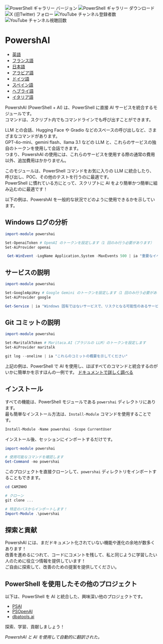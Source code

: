 ﻿![PowerShell ギャラリー バージョン](https://img.shields.io/powershellgallery/v/powershai)
![PowerShell ギャラリー ダウンロード](https://img.shields.io/powershellgallery/dt/powershai)
![X (旧Twitter) フォロー](https://img.shields.io/twitter/follow/iatalking)
![YouTube チャンネル登録者数](https://img.shields.io/youtube/channel/subscribers/UCtNVhWslzx_yjbIX8JIYang)
![YouTube チャンネル視聴回数](https://img.shields.io/youtube/channel/views/UCtNVhWslzx_yjbIX8JIYang)


# PowershAI

* [英語](/docs/en-US/START-README.md)
* [フランス語](/docs/fr-FR/START-README.md)
* [日本語](/docs/ja-JP/START-README.md)
* [アラビア語](/docs/ar-SA/START-README.md)
* [ドイツ語](/docs/de-DE/START-README.md)
* [スペイン語](/docs/es-ES/START-README.md)
* [ヘブライ語](/docs/he-IL/START-README.md)
* [イタリア語](/docs/it-IT/START-README.md)

PowershAI (PowerShell + AI) は、PowerShell に直接 AI サービスを統合するモジュールです。  
コマンドは、スクリプト内でもコマンドラインでも呼び出すことができます。  

LLM との会話、Hugging Face や Gradio などのスペースの呼び出しなど、さまざまなコマンドがあります。  
GPT-4o-mini、gemini flash、llama 3.1 などの LLM と、これらのサービスの独自のトークンを使用して会話できます。  
つまり、PowershAI の使用には、これらのサービスを使用する際の通常の費用以外、追加費用はかかりません。  

このモジュールは、PowerShell コマンドをお気に入りの LLM に統合したり、呼び出し、POC、その他のテストを行うのに最適です。  
PowerShell に慣れている方にとって、スクリプトに AI をより簡単かつ簡単に組み込むのに最適です！

以下の例は、PowershAI を一般的な状況でどのように使用できるかを示しています。

## Windows ログの分析
```powershell 
import-module powershai 

Set-OpenaiToken # OpenAI のトークンを設定します（1 回のみ行う必要があります）
Set-AiProvider openai 

 Get-WinEvent -LogName Application,System -MaxEvents 500 | ia "重要なイベントはありますか？"
```

## サービスの説明
```powershell 
import-module powershai 

Set-GoogleApiKey # Google Gemini のトークンを設定します（1 回のみ行う必要があります）
Set-AiProvider google

Get-Service | ia "Windows 固有ではないサービスで、リスクとなる可能性のあるサービスの概要を示してください"
```

## Git コミットの説明
```powershell 
import-module powershai 

Set-MaritalkToken # Maritaca.AI（ブラジルの LLM）のトークンを設定します
Set-AiProvider maritalk

git log --oneline | ia "これらのコミットの概要を示してください"
```


上記の例は、PowerShell で AI を使用し、ほぼすべてのコマンドと統合するのがいかに簡単かを示すほんの一例です。
[ドキュメントで詳しく調べる](docs/pt-BR)

## インストール

すべての機能は、PowerShell モジュールである `powershai` ディレクトリにあります。  
最も簡単なインストール方法は、`Install-Module` コマンドを使用することです。

```powershell
Install-Module -Name powershai -Scope CurrentUser
```

インストール後、セッションにインポートするだけです。

```powershell
import-module powershai

# 使用可能なコマンドを確認します
Get-Command -mo powershai
```

このプロジェクトを直接クローンして、`powershai` ディレクトリをインポートすることもできます。

```powershell
cd CAMINHO

# クローン
git clone ...

# 特定のパスからインポートします！
Import-Module .\powershai
```

## 探索と貢献

PowershAI には、まだドキュメント化されていない機能や進化の余地が数多くあります！  
改善を進めるにつれて、コードにコメントを残して、私と同じように学習したい人のために役立つ情報を提供しています！  
ご自由に探索して、改善のための提案を提供してください。

## PowerShell を使用したその他のプロジェクト

以下は、PowerShell を AI と統合した、興味深い他のプロジェクトです。

- [PSAI](https://github.com/dfinke/PSAI)
- [PSOpenAI](https://github.com/mkht/PSOpenAI)
- [dbatools.ai](https://github.com/potatoqualitee/dbatools.ai)

探索、学習、貢献しましょう！




<!--PowershaiAiDocBlockStart-->
_PowershAI と AI を使用して自動的に翻訳された。_
<!--PowershaiAiDocBlockEnd-->
